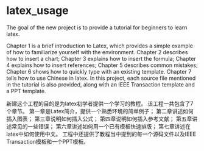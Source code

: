 # latex_usage
The goal of the new project is to provide a tutorial for beginners to learn latex.

Chapter 1 is a brief introduction to Latex, which provides a simple example of how to familiarize yourself with the environment.
Chapter 2 describes how to insert a chart;
Chapter 3 explains how to insert the formula;
Chapter 4 explains how to insert references;
Chapter 5 describes common mistakes;
Chapter 6 shows how to quickly type with an existing template.
Chapter 7 tells how to use Chinese in latex.
In this project, each source file mentioned in the tutorial is also provided, along with an IEEE Transaction template and a PPT template.

新建这个工程的目的是为latex初学者提供一个学习的教程。
该工程一共包含了7个章节。
第一章是Latex简介，提供一个熟悉环境的简单例子；
第二章讲述如何插入图表；
第三章说明如何插入公式；
第四章说明如何插入参考文献；
第五章讲述常见的一些错误；
第六章讲述如何用一个已有模板快速排版；
第七章讲述在latex中如何使用中文。
工程中还提供了教程当中提到的每一个源码文件以及IEEE Transaction模板和一个PPT模板。


